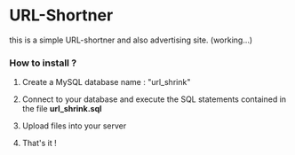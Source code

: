 # URL-Shortner

this is a simple URL-shortner and also advertising site. (working...)

### How to install ?

1. Create a MySQL database name : "url_shrink"

2. Connect to your database and execute the SQL statements contained in the file **url_shrink.sql**

3. Upload files into your server

4. That's it !
